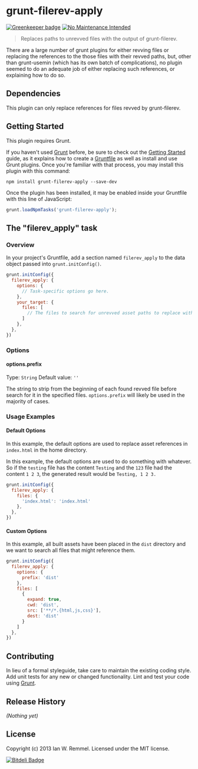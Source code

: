 # grunt-filerev-apply

[![Greenkeeper badge](https://badges.greenkeeper.io/ianwremmel/grunt-filerev-apply.svg)](https://greenkeeper.io/)
[![No Maintenance Intended](http://unmaintained.tech/badge.svg)](http://unmaintained.tech/)

> Replaces paths to unrevved files with the output of grunt-filerev.

There are a large number of grunt plugins for either revving files or replacing the references to the those files with their revved paths, but, other than grunt-usemin (which has its own batch of complications), no plugin seemed to do an adequate job of either replacing such references, or explaining how to do so.

## Dependencies

This plugin can only replace references for files revved by grunt-filerev.

## Getting Started
This plugin requires Grunt.

If you haven't used [Grunt](http://gruntjs.com/) before, be sure to check out the [Getting Started](http://gruntjs.com/getting-started) guide, as it explains how to create a [Gruntfile](http://gruntjs.com/sample-gruntfile) as well as install and use Grunt plugins. Once you're familiar with that process, you may install this plugin with this command:

```shell
npm install grunt-filerev-apply --save-dev
```

Once the plugin has been installed, it may be enabled inside your Gruntfile with this line of JavaScript:

```js
grunt.loadNpmTasks('grunt-filerev-apply');
```

## The "filerev_apply" task

### Overview
In your project's Gruntfile, add a section named `filerev_apply` to the data object passed into `grunt.initConfig()`.

```js
grunt.initConfig({
  filerev_apply: {
    options: {
      // Task-specific options go here.
    },
    your_target: {
      files: [
        // The files to search for unrevved asset paths to replace with their revved counterparts. If the path is anything other than `.`, you'll need to specify `options.prefix` as explained below.
      ]
    },
  },
})
```

### Options

#### options.prefix
Type: `String`
Default value: `''`

The string to strip from the beginning of each found revved file before search for it in the specified files. `options.prefix` will likely be used in the majority of cases.

### Usage Examples

#### Default Options

In this example, the default options are used to replace asset references in `index.html` in the home directory.

In this example, the default options are used to do something with whatever. So if the `testing` file has the content `Testing` and the `123` file had the content `1 2 3`, the generated result would be `Testing, 1 2 3.`

```js
grunt.initConfig({
  filerev_apply: {
    files: {
      'index.html': 'index.html'
    },
  },
})
```

#### Custom Options
In this example, all built assets have been placed in the `dist` directory and we want to search all files that might reference them.

```js
grunt.initConfig({
  filerev_apply: {
    options: {
      prefix: 'dist'
    },
    files: [
      {
        expand: true,
        cwd: 'dist',
        src: ['**/*.{html,js,css}'],
        dest: 'dist'
      }
    ]
  },
})
```

## Contributing
In lieu of a formal styleguide, take care to maintain the existing coding style. Add unit tests for any new or changed functionality. Lint and test your code using [Grunt](http://gruntjs.com/).

## Release History
_(Nothing yet)_

## License
Copyright (c) 2013 Ian W. Remmel. Licensed under the MIT license.


[![Bitdeli Badge](https://d2weczhvl823v0.cloudfront.net/ianwremmel/grunt-filerev-apply/trend.png)](https://bitdeli.com/free "Bitdeli Badge")
